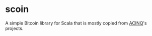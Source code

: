 scoin
==========

A simple Bitcoin library for Scala that is mostly copied from [ACINQ](https://github.com/acinq)'s projects.
